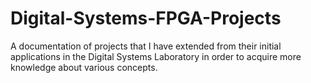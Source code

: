 # Digital-Systems-FPGA-Projects
A documentation of projects that I have extended from their initial applications in the Digital Systems Laboratory in order to acquire more knowledge about various concepts.
